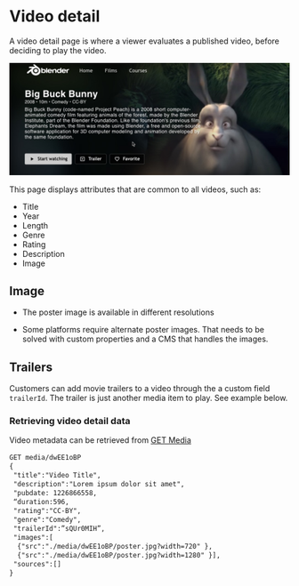 # Video detail

A video detail page is where a viewer evaluates a published video, before deciding to play the video. 

![Video detail](./../_images/video-detail.jpg)

This page displays attributes that are common to all videos, such as:

- Title
- Year
- Length
- Genre
- Rating
- Description
- Image

## Image

- The poster image is available in different resolutions

- Some platforms require alternate poster images. That needs to be solved with custom properties and a CMS that handles the images.

## Trailers

Customers can add movie trailers to a video through the a custom field  `trailerId`. The trailer is just another media item to play. See example below.

### Retrieving video detail data

Video metadata can be retrieved from [GET Media](https://developer.jwplayer.com/jwplayer/reference/get_v2-media-media-id) 

```
GET media/dwEE1oBP
{
 "title":"Video Title",
 "description":"Lorem ipsum dolor sit amet", 
 "pubdate: 1226866558, 
 “duration:596, 
 "rating":"CC-BY",
 "genre":"Comedy",
 "trailerId":”sQUr0MIH”, 
 "images":[
  {"src":"./media/dwEE1oBP/poster.jpg?width=720" },  
  {"src":"./media/dwEE1oBP/poster.jpg?width=1280" }], 
 "sources":[]
}
```
